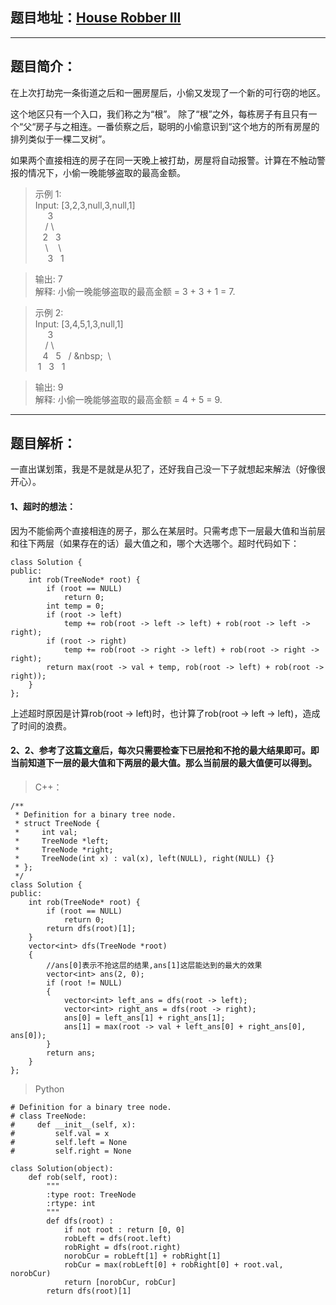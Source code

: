 ## 题目地址：[House Robber III](https://leetcode.com/problems/house-robber-iii/)
--- 
## 题目简介：
在上次打劫完一条街道之后和一圈房屋后，小偷又发现了一个新的可行窃的地区。

这个地区只有一个入口，我们称之为“根”。 除了“根”之外，每栋房子有且只有一个“父“房子与之相连。一番侦察之后，聪明的小偷意识到“这个地方的所有房屋的排列类似于一棵二叉树”。

如果两个直接相连的房子在同一天晚上被打劫，房屋将自动报警。计算在不触动警报的情况下，小偷一晚能够盗取的最高金额。

> 示例 1:   
> Input: [3,2,3,null,3,null,1]  
> &nbsp;&nbsp;&nbsp;&nbsp;&nbsp;3  
> &nbsp;&nbsp;&nbsp;&nbsp;/&nbsp;\   
> &nbsp;&nbsp;&nbsp;2&nbsp;&nbsp;&nbsp;3  
> &nbsp;&nbsp;&nbsp;&nbsp;\ &nbsp;&nbsp;&nbsp;\   
> &nbsp;&nbsp;&nbsp;&nbsp;&nbsp;3 &nbsp;&nbsp;1  

> 输出: 7     
> 解释: 小偷一晚能够盗取的最高金额 = 3 + 3 + 1 = 7.  
 
> 示例 2:     
> Input: [3,4,5,1,3,null,1]   
> &nbsp;&nbsp;&nbsp;&nbsp;&nbsp;3  
> &nbsp;&nbsp;&nbsp;&nbsp;/&nbsp;\   
> &nbsp;&nbsp;&nbsp;4&nbsp;&nbsp;&nbsp;5 
> &nbsp;&nbsp;/&nbsp;\&nbsp;&nbsp;&nbsp;\   
> &nbsp;1&nbsp;&nbsp;&nbsp;3&nbsp;&nbsp;&nbsp;1  

> 输出: 9  
解释: 小偷一晚能够盗取的最高金额 = 4 + 5 = 9.
---
## 题目解析：    

一直出谋划策，我是不是就是从犯了，还好我自己没一下子就想起来解法（好像很开心）。

#### 1、超时的想法：

因为不能偷两个直接相连的房子，那么在某层时。只需考虑下一层最大值和当前层和往下两层（如果存在的话）最大值之和，哪个大选哪个。超时代码如下：

```
class Solution {
public:
    int rob(TreeNode* root) {
        if (root == NULL)
            return 0;
        int temp = 0;
        if (root -> left)
            temp += rob(root -> left -> left) + rob(root -> left -> right);
        if (root -> right)
            temp += rob(root -> right -> left) + rob(root -> right -> right);
        return max(root -> val + temp, rob(root -> left) + rob(root -> right));
    }
};
```
上述超时原因是计算rob(root -> left)时，也计算了rob(root -> left -> left)，造成了时间的浪费。
#### 2、2、参考了这篇[文章](https://blog.csdn.net/happyaaaaaaaaaaa/article/details/50880121)后，每次只需要检查下已层抢和不抢的最大结果即可。即当前知道下一层的最大值和下两层的最大值。那么当前层的最大值便可以得到。

> C++：

```
/**
 * Definition for a binary tree node.
 * struct TreeNode {
 *     int val;
 *     TreeNode *left;
 *     TreeNode *right;
 *     TreeNode(int x) : val(x), left(NULL), right(NULL) {}
 * };
 */
class Solution {
public:
    int rob(TreeNode* root) {
        if (root == NULL)
            return 0;
        return dfs(root)[1];
    }
    vector<int> dfs(TreeNode *root)
    {
        //ans[0]表示不抢这层的结果,ans[1]这层能达到的最大的效果
        vector<int> ans(2, 0); 
        if (root != NULL)
        {
            vector<int> left_ans = dfs(root -> left);
            vector<int> right_ans = dfs(root -> right);
            ans[0] = left_ans[1] + right_ans[1];
            ans[1] = max(root -> val + left_ans[0] + right_ans[0], ans[0]);
        }
        return ans;
    }
};
```

> Python
```
# Definition for a binary tree node.
# class TreeNode:
#     def __init__(self, x):
#         self.val = x
#         self.left = None
#         self.right = None
 
class Solution(object):
    def rob(self, root):
        """
        :type root: TreeNode
        :rtype: int
        """
        def dfs(root) :
            if not root : return [0, 0]
            robLeft = dfs(root.left)
            robRight = dfs(root.right)
            norobCur = robLeft[1] + robRight[1]
            robCur = max(robLeft[0] + robRight[0] + root.val, norobCur)
            return [norobCur, robCur]
        return dfs(root)[1]
```
